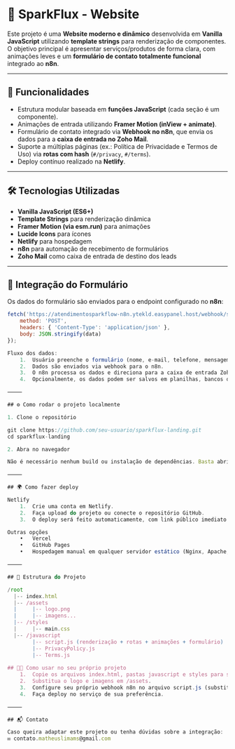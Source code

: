 # 🚀 SparkFlux - Website

Este projeto é uma **Website moderno e dinâmico** desenvolvida em **Vanilla JavaScript** utilizando **template strings** para renderização de componentes.  
O objetivo principal é apresentar serviços/produtos de forma clara, com animações leves e um **formulário de contato totalmente funcional** integrado ao **n8n**.

---

## 📌 Funcionalidades

- Estrutura modular baseada em **funções JavaScript** (cada seção é um componente).
- Animações de entrada utilizando **Framer Motion (inView + animate)**.
- Formulário de contato integrado via **Webhook no n8n**, que envia os dados para a **caixa de entrada no Zoho Mail**.
- Suporte a múltiplas páginas (ex.: Política de Privacidade e Termos de Uso) via **rotas com hash** (`#/privacy`, `#/terms`).
- Deploy contínuo realizado na **Netlify**.

---

## 🛠️ Tecnologias Utilizadas

- **Vanilla JavaScript (ES6+)**
- **Template Strings** para renderização dinâmica
- **Framer Motion (via esm.run)** para animações
- **Lucide Icons** para ícones
- **Netlify** para hospedagem
- **n8n** para automação de recebimento de formulários
- **Zoho Mail** como caixa de entrada de destino dos leads

---

## 📩 Integração do Formulário

Os dados do formulário são enviados para o endpoint configurado no **n8n**:

```javascript
fetch('https://atendimentosparkflow-n8n.ytekld.easypanel.host/webhook/sparkflux-form', {
    method: 'POST',
    headers: { 'Content-Type': 'application/json' },
    body: JSON.stringify(data)
});

Fluxo dos dados:
	1.	Usuário preenche o formulário (nome, e-mail, telefone, mensagem).
	2.	Dados são enviados via webhook para o n8n.
	3.	O n8n processa os dados e direciona para a caixa de entrada Zoho Mail.
	4.	Opcionalmente, os dados podem ser salvos em planilhas, bancos de dados ou outras ferramentas integradas ao n8n.

⸻

## ⚙️ Como rodar o projeto localmente

1. Clone o repositório

git clone https://github.com/seu-usuario/sparkflux-landing.git
cd sparkflux-landing

2. Abra no navegador

Não é necessário nenhum build ou instalação de dependências. Basta abrir o arquivo index.html diretamente em seu navegador.

⸻

## 🌍 Como fazer deploy

Netlify
	1.	Crie uma conta em Netlify.
	2.	Faça upload do projeto ou conecte o repositório GitHub.
	3.	O deploy será feito automaticamente, com link público imediato.

Outras opções
	•	Vercel
	•	GitHub Pages
	•	Hospedagem manual em qualquer servidor estático (Nginx, Apache, etc).

⸻

## 📜 Estrutura do Projeto

/root
  |-- index.html
  |-- /assets
  |     |-- logo.png
  |     |-- imagens...
  |-- /styles
  |     |-- main.css
  |-- /javascript
        |-- script.js (renderização + rotas + animações + formulário)
        |-- PrivacyPolicy.js
        |-- Terms.js
        
## 🧑‍💻 Como usar no seu próprio projeto
	1.	Copie os arquivos index.html, pastas javascript e styles para sua estrutura.
	2.	Substitua o logo e imagens em /assets.
	3.	Configure seu próprio webhook n8n no arquivo script.js (substituindo a URL do fetch).
	4.	Faça deploy no serviço de sua preferência.

⸻

## 📬 Contato

Caso queira adaptar este projeto ou tenha dúvidas sobre a integração:
✉️ contato.matheuslimams@gmail.com